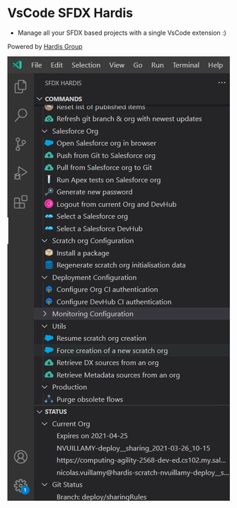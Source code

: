 # VsCode SFDX Hardis

- Manage all your SFDX based projects with a single VsCode extension :)

Powered by [Hardis Group](https://www.customer-platform.com/)

![Screenshot](resources/menu_screenshot.jpg)